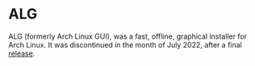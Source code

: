 # ALG

ALG (formerly Arch Linux GUI), was a fast, offline, graphical installer for Arch Linux. It was discontinued in the month of July 2022, after a final [release](https://github.com/arch-linux-gui/alg-releases/releases/tag/v2022.07).
